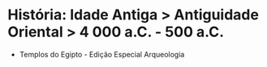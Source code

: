 # História: Idade Antiga > Antiguidade Oriental > 4 000 a.C. - 500 a.C.

* Templos do Egipto - Edição Especial Arqueologia